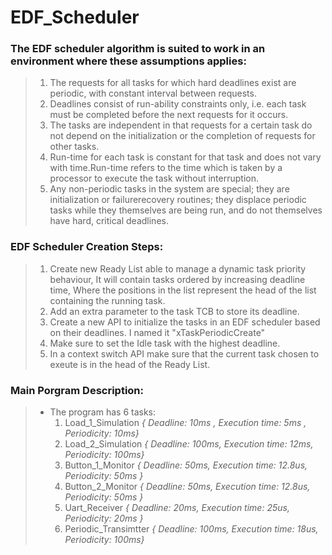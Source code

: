 # EDF_Scheduler 
### The EDF scheduler algorithm is suited to work in an environment where these assumptions applies:
  > 1) The requests for all tasks for which hard deadlines exist are periodic, with constant interval between requests.
  > 2) Deadlines consist of run-ability constraints only, i.e. each task must be completed before the next requests for it occurs.
  > 3) The tasks are independent in that requests for a certain task do not depend on the initialization or the completion of requests for other tasks.
  > 4) Run-time for each task is constant for that task and does not vary with time.Run-time refers to the time which is taken by a processor to execute the task without interruption.
  > 5) Any non-periodic tasks in the system are special; they are initialization or failurerecovery routines; they displace periodic tasks while they themselves are being run, and do not themselves have hard, critical deadlines.
### EDF Scheduler Creation Steps:
  > 1) Create new Ready List able to manage a dynamic task priority behaviour, It will contain tasks ordered by increasing deadline time, Where the positions in the list represent the head of the list containing the running task.
  > 2) Add an extra parameter to the task TCB to store its deadline.
  > 3) Create a new API to initialize the tasks in an EDF scheduler based on their deadlines. I named it "xTaskPeriodicCreate"
  > 4) Make sure to set the Idle task with the highest deadline.
  > 5) In a context switch API make sure that the current task chosen to exeute is in the head of the Ready List.
### Main Porgram Description:
  > - The program has 6 tasks:
  >    1) Load_1_Simulation _{ Deadline: 10ms , Execution time: 5ms , Periodicity: 10ms}_
  >    2) Load_2_Simulation _{ Deadline: 100ms, Execution time: 12ms, Periodicity: 100ms}_
  >    3) Button_1_Monitor _{ Deadline: 50ms, Execution time: 12.8us, Periodicity: 50ms }_
  >    4) Button_2_Monitor _{ Deadline: 50ms, Execution time: 12.8us, Periodicity: 50ms }_
  >    5) Uart_Receiver _{ Deadline: 20ms, Execution time: 25us, Periodicity: 20ms }_
  >    6) Periodic_Transimtter _{ Deadline: 100ms, Execution time: 18us, Periodicity: 100ms}_

